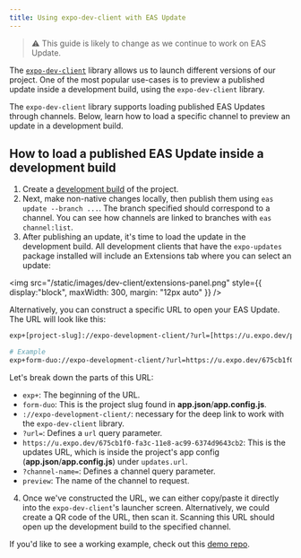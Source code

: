 ```yaml
---
title: Using expo-dev-client with EAS Update
---
```


> ⚠️ This guide is likely to change as we continue to work on EAS Update.

The [`expo-dev-client`](/development/introduction) library allows us to launch different versions of our project. One of the most popular use-cases is to preview a published update inside a development build, using the `expo-dev-client` library.

The `expo-dev-client` library supports loading published EAS Updates through channels. Below, learn how to load a specific channel to preview an update in a development build.

## How to load a published EAS Update inside a development build

1. Create a [development build](/development/getting-started) of the project.
2. Next, make non-native changes locally, then publish them using `eas update --branch ...`. The branch specified should correspond to a channel. You can see how channels are linked to branches with `eas channel:list`.
3. After publishing an update, it's time to load the update in the development build. All development clients that have the `expo-updates` package installed will include an Extensions tab where you can select an update:

<img src="/static/images/dev-client/extensions-panel.png" style={{ display:"block", maxWidth: 300, margin: "12px auto" }} />

Alternatively, you can construct a specific URL to open your EAS Update. The URL will look like this:

```bash
exp+[project-slug]://expo-development-client/?url=[https://u.expo.dev/project-id]?channel-name=[channel]

# Example
exp+form-duo://expo-development-client/?url=https://u.expo.dev/675cb1f0-fa3c-11e8-ac99-6374d9643cb2?channel-name=preview
```

Let's break down the parts of this URL:

- `exp+`: The beginning of the URL.
- `form-duo`: This is the project slug found in **app.json**/**app.config.js**.
- `://expo-development-client/`: necessary for the deep link to work with the `expo-dev-client` library.
- `?url=`: Defines a `url` query parameter.
- `https://u.expo.dev/675cb1f0-fa3c-11e8-ac99-6374d9643cb2`: This is the updates URL, which is inside the project's app config (**app.json**/**app.config.js**) under `updates.url`.
- `?channel-name=`: Defines a channel query parameter.
- `preview`: The name of the channel to request.

4. Once we've constructed the URL, we can either copy/paste it directly into the `expo-dev-client`'s launcher screen. Alternatively, we could create a QR code of the URL, then scan it. Scanning this URL should open up the development build to the specified channel.

If you'd like to see a working example, check out this [demo repo](https://github.com/jonsamp/test-expo-dev-client-eas-update).
